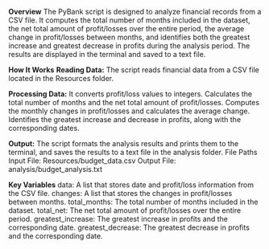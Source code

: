 **Overview**
The PyBank script is designed to analyze financial records from a CSV file. It computes the total number of months included in the dataset, the net total amount of profit/losses over the entire period, the average change in profit/losses between months, and identifies both the greatest increase and greatest decrease in profits during the analysis period. The results are displayed in the terminal and saved to a text file.

**How It Works**
**Reading Data:** The script reads financial data from a CSV file located in the Resources folder.

**Processing Data:**
It converts profit/loss values to integers.
Calculates the total number of months and the net total amount of profit/losses.
Computes the monthly changes in profit/losses and calculates the average change.
Identifies the greatest increase and decrease in profits, along with the corresponding dates.

**Output:** The script formats the analysis results and prints them to the terminal, and saves the results to a text file in the analysis folder.
File Paths
Input File: Resources/budget_data.csv
Output File: analysis/budget_analysis.txt

**Key Variables**
data: A list that stores date and profit/loss information from the CSV file.
changes: A list that stores the changes in profit/losses between months.
total_months: The total number of months included in the dataset.
total_net: The net total amount of profit/losses over the entire period.
greatest_increase: The greatest increase in profits and the corresponding date.
greatest_decrease: The greatest decrease in profits and the corresponding date.
